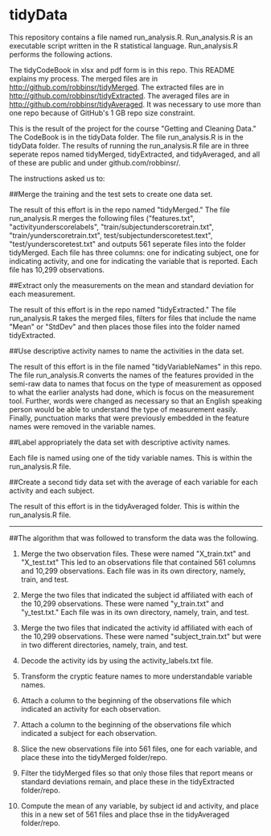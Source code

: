 tidyData
========

This repository contains a file named run_analysis.R.
Run_analysis.R is an executable script written in the R statistical language.
Run_analysis.R performs the following actions.

The tidyCodeBook in xlsx and pdf form is in this repo.
This README explains my process.
The merged files are in http://github.com/robbinsr/tidyMerged.
The extracted files are in http://github.com/robbinsr/tidyExtracted.
The averaged files are in http://github.com/robbinsr/tidyAveraged.
It was necessary to use more than one repo because of GitHub's 1 GB repo size constraint.

This is the result of the project for the course "Getting and Cleaning Data." The CodeBook is in the tidyData folder. The file run_analysis.R is in the tidyData folder. The results of running the run_analysis.R file are in three seperate repos named tidyMerged, tidyExtracted, and tidyAveraged, and all of these are public and under github.com/robbinsr/.

The instructions asked us to:

##Merge the training and the test sets to create one data set.

The result of this effort is in the repo named "tidyMerged." The file run_analysis.R merges the following files ("features.txt", "activityunderscorelabels", "train/subjectunderscoretrain.txt", "train/yunderscoretrain.txt", test/subjectunderscoretest.text", "test/yunderscoretest.txt" and outputs 561 seperate files into the folder tidyMerged. Each file has three columns: one for indicating subject, one for indicating activity, and one for indicating the variable that is reported. Each file has 10,299 observations.

##Extract only the measurements on the mean and standard deviation for each measurement.

The result of this effort is in the repo named "tidyExtracted." The file run_analysis.R takes the merged files, filters for files that include the name "Mean" or "StdDev" and then places those files into the folder named tidyExtracted. 

##Use descriptive activity names to name the activities in the data set.

The result of this effort is in the file named "tidyVariableNames" in this repo. The file run_analysis.R converts the names of the features provided in the semi-raw data to names that focus on the type of measurement as opposed to what the earlier analysts had done, which is focus on the measurement tool. Further, words were changed as necessary so that an English speaking person would be able to understand the type of measurement easily. Finally, punctuation marks that were previously embedded in the feature names were removed in the variable names.

##Label appropriately the data set with descriptive activity names.

Each file is named using one of the tidy variable names. This is within the run_analysis.R file.

##Create a second tidy data set with the average of each variable for each activity and each subject.

The result of this effort is in the tidyAveraged folder. This is within the run_analysis.R file.

********

##The algorithm that was followed to transform the data was the following.

1. Merge the two observation files. These were named "X_train.txt" and "X_test.txt" This led to an observations file that contained 561 columns and 10,299 observations. Each file was in its own directory, namely, train, and test.

2. Merge the two files that indicated the subject id affiliated with each of the 10,299 observations. These were named "y_train.txt" and "y_test.txt." Each file was in its own directory, namely, train, and test.

3. Merge the two files that indicated the activity id affiliated with each of the 10,299 observations. These were named "subject_train.txt" but were in two different directories, namely, train, and test.

4. Decode the activity ids by using the activity_labels.txt file.

5. Transform the cryptic feature names to more understandable variable names.

6. Attach a column to the beginning of the observations file which indicated an activity for each observation.

7. Attach a column to the beginning of the observations file which indicated a subject for each observation.

8. Slice the new observations file into 561 files, one for each variable, and place these into the tidyMerged folder/repo.

9. Filter the tidyMerged files so that only those files that report means or standard deviations remain, and place these in the tidyExtracted folder/repo.

10. Compute the mean of any variable, by subject id and activity, and place this in a new set of 561 files and place thse in the tidyAveraged folder/repo.



